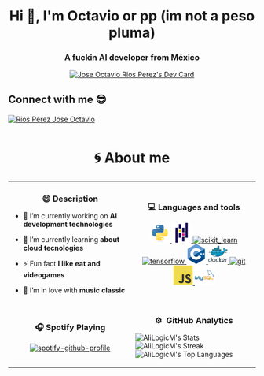 <h1 align="center">Hi 👋, I'm Octavio or pp (im not a peso pluma)</h1>
<h3 align="center">A fuckin  AI developer from México</h3>
<p align="center">
<a href="https://app.daily.dev/alilm2000"><img src="https://upload.wikimedia.org/wikipedia/commons/d/d1/Mencho_-_2018_Wanted_Poster_%28cropped%29_%28cropped%29.PNG" width="400" alt="Jose Octavio Rios Perez's Dev Card"/></a>
</p>

## Connect with me 😎
<p align="left">
<a href="https://www.linkedin.com/in/jose-octavio-rios-perez-b95934259/" target="blank"><img align="center" src="https://raw.githubusercontent.com/rahuldkjain/github-profile-readme-generator/master/src/images/icons/Social/linked-in-alt.svg" alt="Rios Perez Jose Octavio" height="30" width="40" /></a>
</p>

<table>
<caption> 
  <h1 align="center">🌀 About me</h1>
</caption>
<tr>
<td width="50%">
<h3 align="center">😄 Description</h3>
<div align="left">
  
- 🔭 I’m currently working on **AI development technologies**

- 🌱 I’m currently learning **about cloud tecnologies**

- ⚡ Fun fact **I like eat and videogames**
  
- 💖 I’m in love with **music classic**

</div>
                                                                                      
</td>       

<td width="50%">
<h3 align="center">💻 Languages and tools</h3>
<div align="center">
<p align="center">
  <a href="https://www.python.org" target="_blank" rel="noreferrer"> <img src="https://raw.githubusercontent.com/devicons/devicon/master/icons/python/python-original.svg" alt="python" width="40" height="40"/> </a> 
  <a href="https://pandas.pydata.org/" target="_blank" rel="noreferrer"> <img src="https://raw.githubusercontent.com/devicons/devicon/2ae2a900d2f041da66e950e4d48052658d850630/icons/pandas/pandas-original.svg" alt="pandas" width="40" height="40"/> </a> 
  <a href="https://scikit-learn.org/" target="_blank" rel="noreferrer"> <img src="https://upload.wikimedia.org/wikipedia/commons/0/05/Scikit_learn_logo_small.svg" alt="scikit_learn" width="40" height="40"/> </a> 
  <a href="https://www.tensorflow.org" target="_blank" rel="noreferrer"> <img src="https://www.vectorlogo.zone/logos/tensorflow/tensorflow-icon.svg" alt="tensorflow" width="40" height="40"/> </a>
  <a href="https://www.w3schools.com/cpp/" target="_blank" rel="noreferrer"> <img src="https://raw.githubusercontent.com/devicons/devicon/master/icons/cplusplus/cplusplus-original.svg" alt="cplusplus" width="40" height="40"/> </a> 
  <a href="https://www.docker.com/" target="_blank" rel="noreferrer"> <img src="https://raw.githubusercontent.com/devicons/devicon/master/icons/docker/docker-original-wordmark.svg" alt="docker" width="40" height="40"/> </a> 
  <a href="https://azure.microsoft.com/es-mx/free/search/" target="_blank" rel="noreferrer"> <img src="[https://www.vectorlogo.zone/logos/git-scm/git-scm-icon.svg](https://www.vectorlogo.zone/logos/microsoft_azure/microsoft_azure-icon.svg)" alt="git" width="40" height="40"/> </a> 
  <a href="https://developer.mozilla.org/en-US/docs/Web/JavaScript" target="_blank" rel="noreferrer"> <img src="https://raw.githubusercontent.com/devicons/devicon/master/icons/javascript/javascript-original.svg" alt="javascript" width="40" height="40"/> </a> 
  <a href="https://www.mysql.com/" target="_blank" rel="noreferrer"> <img src="https://raw.githubusercontent.com/devicons/devicon/master/icons/mysql/mysql-original-wordmark.svg" alt="mysql" width="40" height="40"/> </a>
</p>
</div>                                                                                   
</td>

</tr>

<tr>
<td width="50%">
<h3 align="center">🎧 Spotify Playing </h3>
<div align="center">
  
[![spotify-github-profile](https://spotify-github-profile.vercel.app/api/view?uid=s30c9lxa8ph0gk6pyow4tzdqy&cover_image=true&theme=default&show_offline=false&background_color=121212&interchange=false&bar_color=53b14f&bar_color_cover=true)](https://spotify-github-profile.vercel.app/api/view?uid=s30c9lxa8ph0gk6pyow4tzdqy&redirect=true)

</div>                                                                                     
</td>
<td width="50%">
<h3 align="center">⚙️ &nbsp;GitHub Analytics </h3>
<div align="left">
  
  ![AliLogicM's Stats](https://github-readme-stats.vercel.app/api?username=AliLogicM&theme=tokyonight&show_icons=true&hide_border=false&count_private=true)
  ![AliLogicM's Streak](https://github-readme-streak-stats.herokuapp.com/?user=AliLogicM&theme=tokyonight&hide_border=false)
  ![AliLogicM's Top Languages](https://github-readme-stats.vercel.app/api/top-langs/?username=AliLogicM&theme=tokyonight&show_icons=true&hide_border=false&layout=compact)
  
</tr>
</table> 

